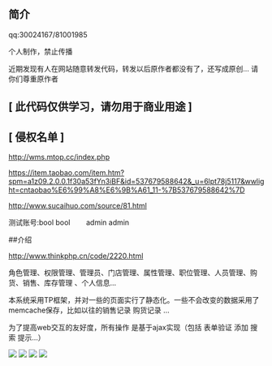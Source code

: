 ﻿## 简介

qq:30024167/81001985


个人制作，禁止传播

近期发现有人在网站随意转发代码，转发以后原作者都没有了，还写成原创...
请你们尊重原作者

## [ 此代码仅供学习，请勿用于商业用途 ]

## [ 侵权名单 ]

   http://wms.mtop.cc/index.php

   https://item.taobao.com/item.htm?spm=a1z09.2.0.0.1f30a53fYn3iBF&id=537679588642&_u=6lpt78j5117&wwlight=cntaobao%E6%99%A8%E6%9B%A61_11-%7B537679588642%7D

  http://www.sucaihuo.com/source/81.html


测试账号:bool bool
        admin admin


##介绍

http://www.thinkphp.cn/code/2220.html

角色管理、权限管理、管理员、门店管理、属性管理、职位管理、人员管理、购货、销售、库存管理 、个人信息... 


本系统采用TP框架，并对一些的页面实行了静态化。一些不会改变的数据采用了memcache保存，比如以往的销售记录 购货记录 ...


为了提高web交互的友好度，所有操作 是基于ajax实现（包括 表单验证 添加 搜索 提示...）



<img src="http://www.thinkphp.cn/Uploads/editor/2016-08-07/57a695e0db90c.png">


<img src="http://www.thinkphp.cn//Uploads/editor/2016-08-07/57a696f29a96f.png">


<img src="http://www.thinkphp.cn//Uploads/editor/2016-08-07/57a696f507742.png">

<img src="http://www.thinkphp.cn//Uploads/editor/2016-08-07/57a696f859105.png">
